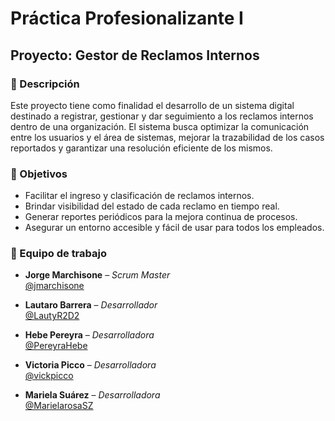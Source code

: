 # Práctica Profesionalizante I

## Proyecto: **Gestor de Reclamos Internos**

### 📌 Descripción

Este proyecto tiene como finalidad el desarrollo de un sistema digital destinado a registrar, gestionar y dar seguimiento a los reclamos internos dentro de una organización. El sistema busca optimizar la comunicación entre los usuarios y el área de sistemas, mejorar la trazabilidad de los casos reportados y garantizar una resolución eficiente de los mismos.

### 🎯 Objetivos

- Facilitar el ingreso y clasificación de reclamos internos.
- Brindar visibilidad del estado de cada reclamo en tiempo real.
- Generar reportes periódicos para la mejora continua de procesos.
- Asegurar un entorno accesible y fácil de usar para todos los empleados.

### 👥 Equipo de trabajo

- **Jorge Marchisone** – *Scrum Master*  
  [@jmarchisone](https://github.com/jmarchisone)

- **Lautaro Barrera** – *Desarrollador*  
  [@LautyR2D2](https://github.com/LautyR2D2)

- **Hebe Pereyra** – *Desarrolladora*  
  [@PereyraHebe](https://github.com/PereyraHebe)

- **Victoria Picco** – *Desarrolladora*  
  [@vickpicco](https://github.com/vickpicco)

- **Mariela Suárez** – *Desarrolladora*  
  [@MarielarosaSZ](https://github.com/MarielarosaSZ)
